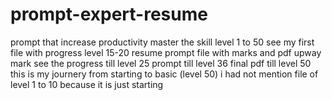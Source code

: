 
# prompt-expert-resume
prompt that increase productivity
master the skill
level 1 to 50
see my first file with progress
level 15-20 resume prompt file with marks and pdf
upway mark see the progress till level 25
prompt till level 36
final pdf till level 50
this is my journery from starting to basic (level 50)
i had not mention file of level 1 to 10 because it is just starting


